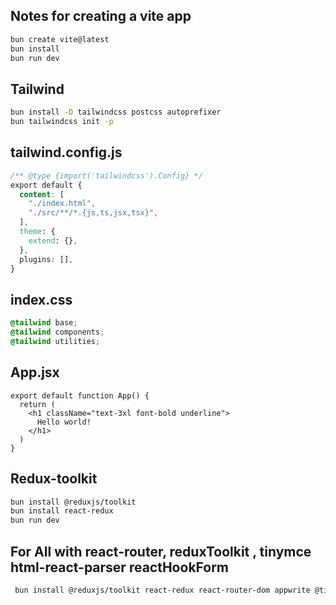 ## Notes for creating a vite app

```bash
bun create vite@latest
bun install
bun run dev
```

## Tailwind

```bash
bun install -D tailwindcss postcss autoprefixer
bun tailwindcss init -p
```

## tailwind.config.js

```CSS
/** @type {import('tailwindcss').Config} */
export default {
  content: [
    "./index.html",
    "./src/**/*.{js,ts,jsx,tsx}",
  ],
  theme: {
    extend: {},
  },
  plugins: [],
}
```

## index.css

```css
@tailwind base;
@tailwind components;
@tailwind utilities;
```

## App.jsx

```JSX
export default function App() {
  return (
    <h1 className="text-3xl font-bold underline">
      Hello world!
    </h1>
  )
}
```

## Redux-toolkit

```bash
bun install @reduxjs/toolkit
bun install react-redux
bun run dev
```

## For All with react-router, reduxToolkit , tinymce html-react-parser reactHookForm

```bash
 bun install @reduxjs/toolkit react-redux react-router-dom appwrite @tinymce/tinymce-react html-react-parser react-hook-form
```
